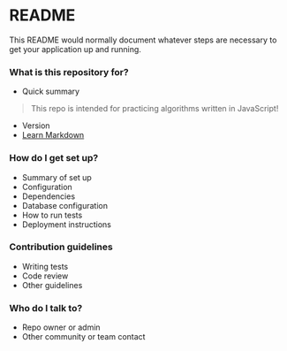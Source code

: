 # README #

This README would normally document whatever steps are necessary to get your application up and running.

### What is this repository for? ###

* Quick summary
> This repo is intended for practicing algorithms written in JavaScript!
* Version
* [Learn Markdown](https://bitbucket.org/tutorials/markdowndemo)

### How do I get set up? ###

* Summary of set up
* Configuration
* Dependencies
* Database configuration
* How to run tests
* Deployment instructions

### Contribution guidelines ###

* Writing tests
* Code review
* Other guidelines

### Who do I talk to? ###

* Repo owner or admin
* Other community or team contact